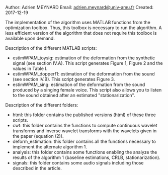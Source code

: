 Author: Adrien MEYNARD
Email: adrien.meynard@univ-amu.fr
Created: 2017-12-19


The implementation of the algorithm uses MATLAB functions from the optimization toolbox. Thus, this toolbox is necessary to run the algorithm. A less efficient version of the algorithm that does not require this toolbox is available upon demand.


Description of the different MATLAB scripts:
- estimWPAM_toysig: estimation of the deformation from the synthetic signal (see section IV.A). This script generates Figure 1, Figure 2 and the values in Table I.
- estimWPAM_dopperf1: estimation of the deformation from the sound (see section IV.B). This script generates Figure 3.
- estimWPAM_sing: estimation of the deformation from the sound produced by a singing female voice. This script also allows you to listen to the sound obtained after an estimated "stationarization".


Description of the different folders:
- html: this folder contains the published versions (html) of these three scripts.
- cwt: this folder contains the functions to compute continuous wavelet transforms and inverse wavelet transforms with the wavelets given in the paper (equation (2)).
- deform_estimation: this folder contains all the functions necessary to implement the alternate algorithm 1.
- analysis: this folder contains some functions enabling the analyze the results of the algorithm 1 (baseline estimations, CRLB, stationarization).
- signals: this folder contains some audio signals including those described in the article.
